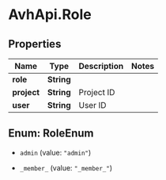 # AvhApi.Role

## Properties

Name | Type | Description | Notes
------------ | ------------- | ------------- | -------------
**role** | **String** |  | 
**project** | **String** | Project ID | 
**user** | **String** | User ID | 



## Enum: RoleEnum


* `admin` (value: `"admin"`)

* `_member_` (value: `"_member_"`)




